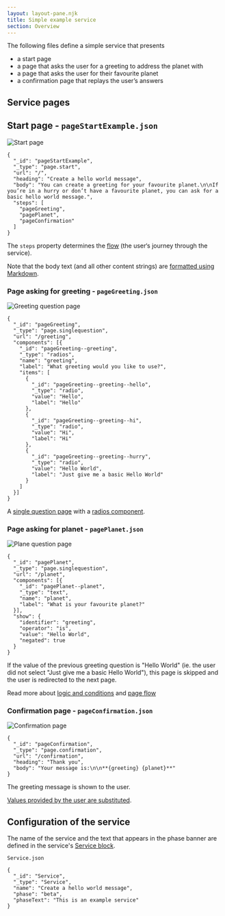 ```yaml
---
layout: layout-pane.njk
title: Simple example service
section: Overview
---
```



The following files define a simple service that presents

- a start page
- a page that asks the user for a greeting to address the planet with
- a page that asks the user for their favourite planet
- a confirmation page that replays the user’s answers


## Service pages

## Start page - `pageStartExample.json`

![Start page](pageStart.png)

```
{
  "_id": "pageStartExample",
  "_type": "page.start",
  "url": "/",
  "heading": "Create a hello world message",
  "body": "You can create a greeting for your favourite planet.\n\nIf you’re in a hurry or don’t have a favourite planet, you can ask for a basic hello world message.",
  "steps": [
    "pageGreeting",
    "pagePlanet",
    "pageConfirmation"
  ]
}
```

The `steps` property determines the [flow](/overview/flow) (the user‘s journey through the service).

Note that the body text (and all other content strings) are [formatted using Markdown](/overview/i18n).


### Page asking for greeting - `pageGreeting.json`

![Greeting question page](pageGreeting.png)

```
{
  "_id": "pageGreeting",
  "_type": "page.singlequestion",
  "url": "/greeting",
  "components": [{
    "_id": "pageGreeting--greeting",
    "_type": "radios",
    "name": "greeting",
    "label": "What greeting would you like to use?",
    "items": [
      {
        "_id": "pageGreeting--greeting--hello",
        "_type": "radio",
        "value": "Hello",
        "label": "Hello"
      },
      {
        "_id": "pageGreeting--greeting--hi",
        "_type": "radio",
        "value": "Hi",
        "label": "Hi"
      },
      {
        "_id": "pageGreeting--greeting--hurry",
        "_type": "radio",
        "value": "Hello World",
        "label": "Just give me a basic Hello World"
      }
    ]
  }]
}
```

A [single question page](/page/pageSingleQuestion) with a [radios component](/component/radios).

### Page asking for planet - `pagePlanet.json`

![Plane question page](pagePlanet.png)

```
{
  "_id": "pagePlanet",
  "_type": "page.singlequestion",
  "url": "/planet",
  "components": [{
    "_id": "pagePlanet--planet",
    "_type": "text",
    "name": "planet",
    "label": "What is your favourite planet?"
  }],
  "show": {
    "identifier": "greeting",
    "operator": "is",
    "value": "Hello World",
    "negated": true
  }
}
```

If the value of the previous greeting question is "Hello World" (ie. the user did not select "Just give me a basic Hello World"), this page is skipped and the user is redirected to the next page.

Read more about [logic and conditions](/overview/conditions) and [page flow](/overview/flow)



### Confirmation page - `pageConfirmation.json`

![Confirmation page](pageConfirmation.png)

```
{
  "_id": "pageConfirmation",
  "_type": "page.confirmation",
  "url": "/confirmation",
  "heading": "Thank you",
  "body": "Your message is:\n\n**{greeting} {planet}**"
}
```

The greeting message is shown to the user.

[Values provided by the user are substituted](/overview/i18n).



## Configuration of the service

The name of the service and the text that appears in the phase banner are defined in the service's [Service block](/configuration/Service).

`Service.json`

```
{
  "_id": "Service",
  "_type": "Service",
  "name": "Create a hello world message",
  "phase": "beta",
  "phaseText": "This is an example service"
}
```
